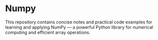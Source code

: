 # Numpy
This repository contains concise notes and practical code examples for learning and applying NumPy — a powerful Python library for numerical computing and efficient array operations.
